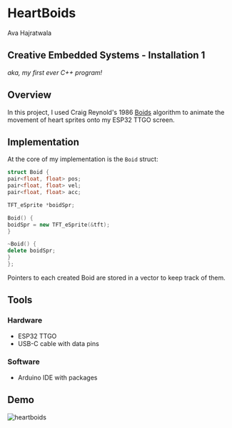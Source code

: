 # HeartBoids

Ava Hajratwala

## Creative Embedded Systems - Installation 1

_aka, my first ever C++ program!_

## Overview

In this project, I used Craig Reynold's 1986 [Boids](https://en.wikipedia.org/wiki/Boids) algorithm to animate the movement of heart sprites onto my ESP32 TTGO screen.

## Implementation

At the core of my implementation is the `Boid` struct:

```cpp
struct Boid {
pair<float, float> pos;
pair<float, float> vel;
pair<float, float> acc;

TFT_eSprite *boidSpr;

Boid() {
boidSpr = new TFT_eSprite(&tft);
}

~Boid() {
delete boidSpr;
}
};
```

Pointers to each created Boid are stored in a vector to keep track of them.

## Tools

### Hardware

- ESP32 TTGO
- USB-C cable with data pins

### Software

- Arduino IDE with packages

## Demo

![heartboids](https://github.com/avahajr/heartboids/assets/100488972/24999d19-3bc0-4e76-914e-8d190345ec4e)
